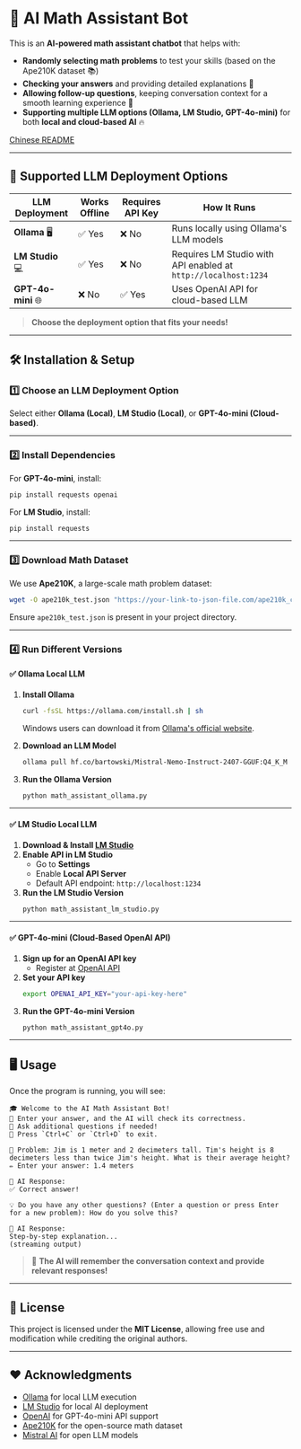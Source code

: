 # 🧮 AI Math Assistant Bot

This is an **AI-powered math assistant chatbot** that helps with:
- **Randomly selecting math problems** to test your skills (based on the Ape210K dataset 📚)
- **Checking your answers** and providing detailed explanations 🤖
- **Allowing follow-up questions**, keeping conversation context for a smooth learning experience 💬
- **Supporting multiple LLM options (Ollama, LM Studio, GPT-4o-mini)** for both **local and cloud-based AI** 🔥

[Chinese README](./README_CN.md)

---

## 🚀 Supported LLM Deployment Options
| LLM Deployment  | Works Offline | Requires API Key | How It Runs |
|---------------|--------------|--------------|--------------|
| **Ollama** 🖥️ | ✅ Yes | ❌ No | Runs locally using Ollama's LLM models |
| **LM Studio** 💻 | ✅ Yes | ❌ No | Requires LM Studio with API enabled at `http://localhost:1234` |
| **GPT-4o-mini** 🌐 | ❌ No | ✅ Yes | Uses OpenAI API for cloud-based LLM |

> **Choose the deployment option that fits your needs!**

---

## 🛠️ Installation & Setup
### **1️⃣ Choose an LLM Deployment Option**
Select either **Ollama (Local)**, **LM Studio (Local)**, or **GPT-4o-mini (Cloud-based)**.

---

### **2️⃣ Install Dependencies**
For **GPT-4o-mini**, install:
```bash
pip install requests openai
```
For **LM Studio**, install:
```bash
pip install requests
```

---

### **3️⃣ Download Math Dataset**
We use **Ape210K**, a large-scale math problem dataset:
```bash
wget -O ape210k_test.json "https://your-link-to-json-file.com/ape210k_cleaned.json"
```
Ensure `ape210k_test.json` is present in your project directory.

---

### **4️⃣ Run Different Versions**
#### ✅ **Ollama Local LLM**
1. **Install Ollama**
   ```bash
   curl -fsSL https://ollama.com/install.sh | sh
   ```
   Windows users can download it from [Ollama's official website](https://ollama.com/).

2. **Download an LLM Model**
   ```bash
   ollama pull hf.co/bartowski/Mistral-Nemo-Instruct-2407-GGUF:Q4_K_M  # or use llama3, gemma
   ```

3. **Run the Ollama Version**
   ```bash
   python math_assistant_ollama.py
   ```

---

#### ✅ **LM Studio Local LLM**
1. **Download & Install [LM Studio](https://lmstudio.ai/)**
2. **Enable API in LM Studio**
   - Go to **Settings**
   - Enable **Local API Server**
   - Default API endpoint: `http://localhost:1234`
3. **Run the LM Studio Version**
   ```bash
   python math_assistant_lm_studio.py
   ```

---

#### ✅ **GPT-4o-mini (Cloud-Based OpenAI API)**
1. **Sign up for an OpenAI API key**
   - Register at [OpenAI API](https://platform.openai.com/signup/)
2. **Set your API key**
   ```bash
   export OPENAI_API_KEY="your-api-key-here"
   ```
3. **Run the GPT-4o-mini Version**
   ```bash
   python math_assistant_gpt4o.py
   ```

---

## 🖥️ Usage
Once the program is running, you will see:
```
🎓 Welcome to the AI Math Assistant Bot!
🔹 Enter your answer, and the AI will check its correctness.
🔹 Ask additional questions if needed!
🔹 Press `Ctrl+C` or `Ctrl+D` to exit.

📌 Problem: Jim is 1 meter and 2 decimeters tall. Tim's height is 8 decimeters less than twice Jim's height. What is their average height?
✏️ Enter your answer: 1.4 meters

📖 AI Response:
✅ Correct answer!

💡 Do you have any other questions? (Enter a question or press Enter for a new problem): How do you solve this?

📖 AI Response:
Step-by-step explanation...
(streaming output)
```
> 📌 **The AI will remember the conversation context and provide relevant responses!**

---

## 📜 License
This project is licensed under the **MIT License**, allowing free use and modification while crediting the original authors.

---

## ❤️ Acknowledgments
- [Ollama](https://ollama.com/) for local LLM execution
- [LM Studio](https://lmstudio.ai/) for local AI deployment
- [OpenAI](https://openai.com/) for GPT-4o-mini API support
- [Ape210K](https://github.com/Chenny0808/ape210k) for the open-source math dataset
- [Mistral AI](https://mistral.ai/) for open LLM models
